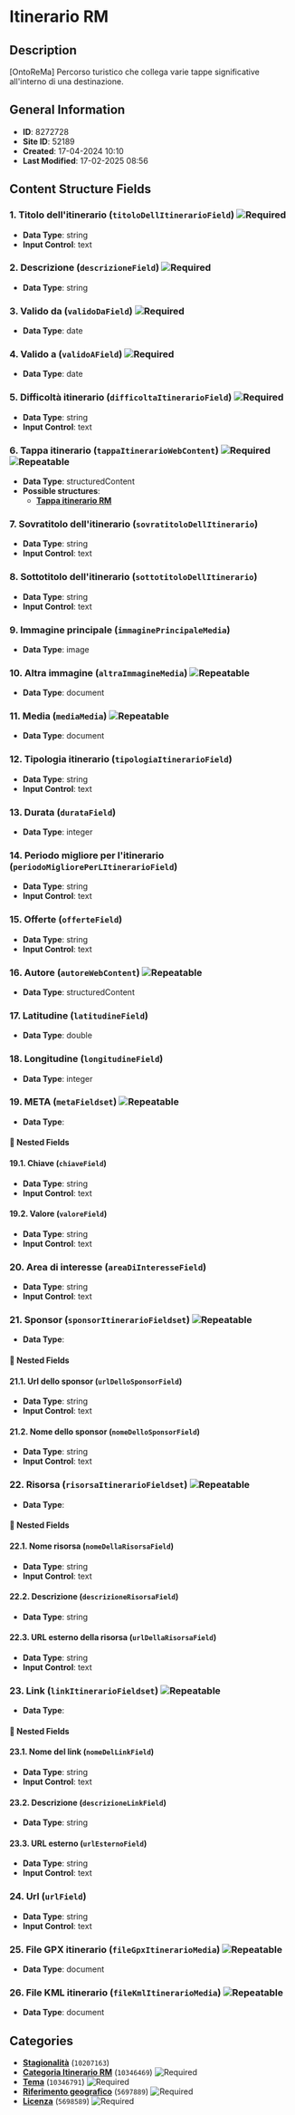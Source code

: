 # Itinerario RM

## Description
[OntoReMa] Percorso turistico che collega varie tappe significative all'interno di una destinazione.
## General Information
- **ID**: 8272728
- **Site ID**: 52189
- **Created**: 17-04-2024 10:10
- **Last Modified**: 17-02-2025 08:56

## Content Structure Fields
### 1. Titolo dell'itinerario (`titoloDellItinerarioField`) ![Required](https://img.shields.io/badge/*Required-red.svg)
- **Data Type**: string
- **Input Control**: text

### 2. Descrizione (`descrizioneField`) ![Required](https://img.shields.io/badge/*Required-red.svg)
- **Data Type**: string

### 3. Valido da (`validoDaField`) ![Required](https://img.shields.io/badge/*Required-red.svg)
- **Data Type**: date

### 4. Valido a (`validoAField`) ![Required](https://img.shields.io/badge/*Required-red.svg)
- **Data Type**: date

### 5. Difficoltà itinerario (`difficoltaItinerarioField`) ![Required](https://img.shields.io/badge/*Required-red.svg)
- **Data Type**: string
- **Input Control**: text

### 6. Tappa itinerario (`tappaItinerarioWebContent`) ![Required](https://img.shields.io/badge/*Required-red.svg) ![Repeatable](https://img.shields.io/badge/🔄Repeatable-blue.svg)
- **Data Type**: structuredContent
- **Possible structures**:
  - **[Tappa itinerario RM](../../contentStructure/tappa-itinerario-rm/README.md)**

### 7. Sovratitolo dell'itinerario (`sovratitoloDellItinerario`) 
- **Data Type**: string
- **Input Control**: text

### 8. Sottotitolo dell'itinerario (`sottotitoloDellItinerario`) 
- **Data Type**: string
- **Input Control**: text

### 9. Immagine principale (`immaginePrincipaleMedia`) 
- **Data Type**: image

### 10. Altra immagine (`altraImmagineMedia`) ![Repeatable](https://img.shields.io/badge/🔄Repeatable-blue.svg)
- **Data Type**: document

### 11. Media (`mediaMedia`) ![Repeatable](https://img.shields.io/badge/🔄Repeatable-blue.svg)
- **Data Type**: document

### 12. Tipologia itinerario (`tipologiaItinerarioField`) 
- **Data Type**: string
- **Input Control**: text

### 13. Durata (`durataField`) 
- **Data Type**: integer

### 14. Periodo migliore per l'itinerario (`periodoMigliorePerLItinerarioField`) 
- **Data Type**: string
- **Input Control**: text

### 15. Offerte (`offerteField`) 
- **Data Type**: string
- **Input Control**: text

### 16. Autore (`autoreWebContent`) ![Repeatable](https://img.shields.io/badge/🔄Repeatable-blue.svg)
- **Data Type**: structuredContent

### 17. Latitudine (`latitudineField`) 
- **Data Type**: double

### 18. Longitudine (`longitudineField`) 
- **Data Type**: integer

### 19. META (`metaFieldset`) ![Repeatable](https://img.shields.io/badge/🔄Repeatable-blue.svg)
- **Data Type**: 
#### 📁 Nested Fields
#### 19.1. Chiave (`chiaveField`) 
- **Data Type**: string
- **Input Control**: text

#### 19.2. Valore (`valoreField`) 
- **Data Type**: string
- **Input Control**: text


### 20. Area di interesse (`areaDiInteresseField`) 
- **Data Type**: string
- **Input Control**: text

### 21. Sponsor (`sponsorItinerarioFieldset`) ![Repeatable](https://img.shields.io/badge/🔄Repeatable-blue.svg)
- **Data Type**: 
#### 📁 Nested Fields
#### 21.1. Url dello sponsor (`urlDelloSponsorField`) 
- **Data Type**: string
- **Input Control**: text

#### 21.2. Nome dello sponsor (`nomeDelloSponsorField`) 
- **Data Type**: string
- **Input Control**: text


### 22. Risorsa (`risorsaItinerarioFieldset`) ![Repeatable](https://img.shields.io/badge/🔄Repeatable-blue.svg)
- **Data Type**: 
#### 📁 Nested Fields
#### 22.1. Nome risorsa (`nomeDellaRisorsaField`) 
- **Data Type**: string
- **Input Control**: text

#### 22.2. Descrizione (`descrizioneRisorsaField`) 
- **Data Type**: string

#### 22.3. URL esterno della risorsa (`urlDellaRisorsaField`) 
- **Data Type**: string
- **Input Control**: text


### 23. Link (`linkItinerarioFieldset`) ![Repeatable](https://img.shields.io/badge/🔄Repeatable-blue.svg)
- **Data Type**: 
#### 📁 Nested Fields
#### 23.1. Nome del link (`nomeDelLinkField`) 
- **Data Type**: string
- **Input Control**: text

#### 23.2. Descrizione (`descrizioneLinkField`) 
- **Data Type**: string

#### 23.3. URL esterno (`urlEsternoField`) 
- **Data Type**: string
- **Input Control**: text


### 24. Url (`urlField`) 
- **Data Type**: string
- **Input Control**: text

### 25. File GPX itinerario (`fileGpxItinerarioMedia`) ![Repeatable](https://img.shields.io/badge/🔄Repeatable-blue.svg)
- **Data Type**: document

### 26. File KML itinerario (`fileKmlItinerarioMedia`) ![Repeatable](https://img.shields.io/badge/🔄Repeatable-blue.svg)
- **Data Type**: document

## Categories
- **[Stagionalità](../../categories/stagionalità.md)** (`10207163`) 
- **[Categoria Itinerario RM](../../categories/categoria-itinerario-rm.md)** (`10346469`) ![Required](https://img.shields.io/badge/*Required-red.svg)
- **[Tema](../../categories/tema.md)** (`10346791`) ![Required](https://img.shields.io/badge/*Required-red.svg)
- **[Riferimento geografico](../../categories/riferimento-geografico.md)** (`5697889`) ![Required](https://img.shields.io/badge/*Required-red.svg)
- **[Licenza](../../categories/licenza.md)** (`5698589`) ![Required](https://img.shields.io/badge/*Required-red.svg)
